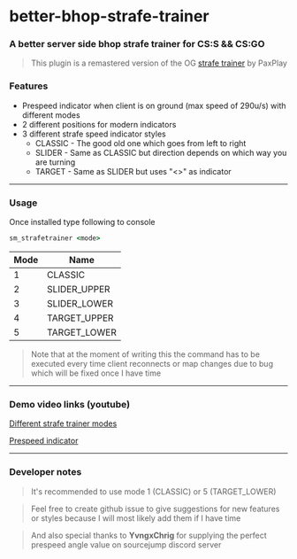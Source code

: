 # better-bhop-strafe-trainer

### A better server side bhop strafe trainer for CS:S && CS:GO

> This plugin is a remastered version of the OG [strafe trainer](https://github.com/PaxPlay/bhop-strafe-trainer/) by PaxPlay

### Features

- Prespeed indicator when client is on ground (max speed of 290u/s) with different modes
- 2 different positions for modern indicators
- 3 different strafe speed indicator styles
  - CLASSIC - The good old one which goes from left to right
  - SLIDER - Same as CLASSIC but direction depends on which way you are turning
  - TARGET - Same as SLIDER but uses "<>" as indicator

---

### Usage

Once installed type following to console

```cmd
sm_strafetrainer <mode>
```

| Mode | Name         |
| ---- | ------------ |
| 1    | CLASSIC      |
| 2    | SLIDER_UPPER |
| 3    | SLIDER_LOWER |
| 4    | TARGET_UPPER |
| 5    | TARGET_LOWER |

> Note that at the moment of writing this the command has to be executed every time client reconnects or map changes due to bug which will be fixed once I have time

---

### Demo video links (youtube)

[Different strafe trainer modes](https://www.youtube.com/watch?v=nBEFEU2gIcY)

[Prespeed indicator](https://www.youtube.com/watch?v=Itg-NgfPNAU)

---

### Developer notes

> It's recommended to use mode 1 (CLASSIC) or 5 (TARGET_LOWER)

> Feel free to create github issue to give suggestions for new features or styles because I will most likely add them if I have time

> And also special thanks to **YvngxChrig** for supplying the perfect prespeed angle value on sourcejump discord server
